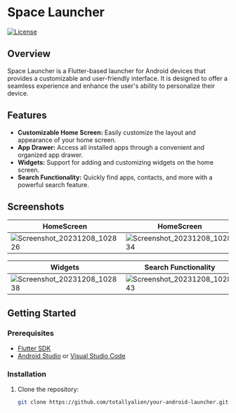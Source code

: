 # Space Launcher

[![License](https://img.shields.io/badge/license-MIT-blue.svg)](LICENSE)


## Overview

Space Launcher is a Flutter-based launcher for Android devices that provides a customizable and user-friendly interface. It is designed to offer a seamless experience and enhance the user's ability to personalize their device.

## Features

- **Customizable Home Screen:** Easily customize the layout and appearance of your home screen.
- **App Drawer:** Access all installed apps through a convenient and organized app drawer.
- **Widgets:** Support for adding and customizing widgets on the home screen.
- **Search Functionality:** Quickly find apps, contacts, and more with a powerful search feature.

## Screenshots

| HomeScreen               | HomeScreen               |
| ---------------------- | ---------------------- |
| ![Screenshot_20231208_102826](https://github.com/totallyalien/Android-Launcher/assets/97169836/a0572cb8-a9c7-4bb8-b9be-9f66d9d052ad) | ![Screenshot_20231208_102834](https://github.com/totallyalien/Android-Launcher/assets/97169836/15b6ccfd-ed40-4ae6-9f9c-2208f9139498) |

| Widgets            |  Search Functionality                  |
| ---------------------- | ---------------------- |
| ![Screenshot_20231208_102838](https://github.com/totallyalien/Android-Launcher/assets/97169836/12a5eb82-c7a4-49e2-9ac2-981290c2a36a) | ![Screenshot_20231208_102843](https://github.com/totallyalien/Android-Launcher/assets/97169836/0f45d119-fba1-409e-a734-abfdd5961394) |



## Getting Started

### Prerequisites

- [Flutter SDK](https://flutter.dev/docs/get-started/install)
- [Android Studio](https://developer.android.com/studio) or [Visual Studio Code](https://code.visualstudio.com/)

### Installation

1. Clone the repository:

   ```bash
   git clone https://github.com/totallyalien/your-android-launcher.git

